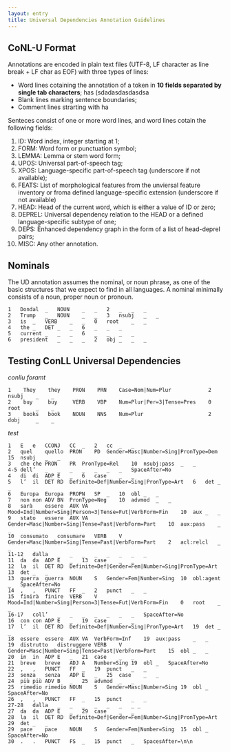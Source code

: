 ```yaml
---
layout: entry
title: Universal Dependencies Annotation Guidelines
---
```



## CoNL-U Format

Annotations are encoded in plain text files (UTF-8, LF character as line break + LF char as EOF) with three types of lines:
* Word lines cotaining the annotation of a token in **10 fields separated by single tab characters**; has (sdadasdasdasdsa
* Blank lines marking sentence boundaries;
* Comment lines strarting with ha


Senteces consist of one or more word lines, and word lines cotain the following fields:
1. ID: Word index, integer starting at 1;
2. FORM: Word form or punctuation symbol;
3. LEMMA: Lemma or stem word form;
4. UPOS: Universal part-of-speech tag;
5. XPOS: Language-specific part-of-speech tag (underscore if not available);
6. FEATS: List of morphological features from the unviersal feature inventory or froma defined language-specific extension (underscore if not available)
7. HEAD: Head of the current word, which is either a value of ID or zero;
8. DEPREL: Universal dependency relation to the HEAD or a defined language-specific subtype of one;
9. DEPS: Enhanced dependency graph in the form of a list of head-deprel pairs;
10. MISC: Any other annotation.

## Nominals

The UD annotation assumes the nominal, or noun phrase, as one of the basic structures that we expect to find in all languages. A nominal minimally consists of a noun, proper noun or pronoun.



~~~ conllu
1	Dondal	_	NOUN	_	_	2	_	_	_
2	Trump	_	NOUN	_	_	3	nsubj	_	_
3	is	_	VERB	_	_	0	root	_	_
4	the	_	DET	_	_	6	_	_	_
5	current	_	_	_	6	_	_	_	_
6	president	_	_	_	2	obj	_	_	_	

~~~


## Testing ConLL Universal Dependencies

*conllu foramt*

~~~ conllu
1    They    they    PRON    PRN    Case=Nom|Num=Plur            2    nsubj    _    _
2    buy     buy     VERB    VBP    Num=Plur|Per=3|Tense=Pres    0    root     _    _
3    books   book    NOUN    NNS    Num=Plur                     2    dobj     _    _
~~~


*test*



~~~ conllu
1	E	e	CCONJ	CC	_	2	cc	_	_
2	quel	quello	PRON	PD	Gender=Masc|Number=Sing|PronType=Dem	15	nsubj	_	_
3	che	che	PRON	PR	PronType=Rel	10	nsubj:pass	_	_
4-5	dell’	_	_	_	_	_	_	_	SpaceAfter=No
4	di	di	ADP	E	_	6	case	_	_
5	l’	il	DET	RD	Definite=Def|Number=Sing|PronType=Art	6	det	_	_
6	Europa	Europa	PROPN	SP	_	10	obl	_	_
7	non	non	ADV	BN	PronType=Neg	10	advmod	_	_
8	sarà	essere	AUX	VA	Mood=Ind|Number=Sing|Person=3|Tense=Fut|VerbForm=Fin	10	aux	_	_
9	stato	essere	AUX	VA	Gender=Masc|Number=Sing|Tense=Past|VerbForm=Part	10	aux:pass	_	_
10	consumato	consumare	VERB	V	Gender=Masc|Number=Sing|Tense=Past|VerbForm=Part	2	acl:relcl	_	_
11-12	dalla	_	_	_	_	_	_	_	_
11	da	da	ADP	E	_	13	case	_	_
12	la	il	DET	RD	Definite=Def|Gender=Fem|Number=Sing|PronType=Art	13	det	_	_
13	guerra	guerra	NOUN	S	Gender=Fem|Number=Sing	10	obl:agent	_	SpaceAfter=No
14	,	,	PUNCT	FF	_	2	punct	_	_
15	finirà	finire	VERB	V	Mood=Ind|Number=Sing|Person=3|Tense=Fut|VerbForm=Fin	0	root	_	_
16-17	coll’	_	_	_	_	_	_	_	SpaceAfter=No
16	con	con	ADP	E	_	19	case	_	_
17	l’	il	DET	RD	Definite=Def|Number=Sing|PronType=Art	19	det	_	_
18	essere	essere	AUX	VA	VerbForm=Inf	19	aux:pass	_	_
19	distrutto	distruggere	VERB	V	Gender=Masc|Number=Sing|Tense=Past|VerbForm=Part	15	obl	_	_
20	in	in	ADP	E	_	21	case	_	_
21	breve	breve	ADJ	A	Number=Sing	19	obl	_	SpaceAfter=No
22	,	,	PUNCT	FF	_	19	punct	_	_
23	senza	senza	ADP	E	_	25	case	_	_
24	più	più	ADV	B	_	25	advmod	_	_
25	rimedio	rimedio	NOUN	S	Gender=Masc|Number=Sing	19	obl	_	SpaceAfter=No
26	,	,	PUNCT	FF	_	15	punct	_	_
27-28	dalla	_	_	_	_	_	_	_ _
27	da	da	ADP	E	_	29	case	_	_
28	la	il	DET	RD	Definite=Def|Gender=Fem|Number=Sing|PronType=Art	29	det	_	_
29	pace	pace	NOUN	S	Gender=Fem|Number=Sing	15	obl	_	SpaceAfter=No
30	.	.	PUNCT	FS	_	15	punct	_	SpacesAfter=\n\n

~~~
